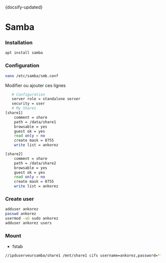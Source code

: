 {docsify-updated}
# Samba

### Installation
```bash
apt install samba
```
### Configuration
```bash
nano /etc/samba/smb.conf
```
Modifier ou ajouter ces lignes
```bash
   # Configuration
   server role = standalone server
   security = user
   # My Shares
[share1]
    comment = share
    path = /data/share1
    browsable = yes
    guest ok = yes
    read only = no
    create mask = 0755
    write list = ankorez

[share2]
    comment = share
    path = /data/share2
    browsable = yes
    guest ok = yes
    read only = no
    create mask = 0755
    write list = ankorez
```
### Create user
```bash
adduser ankorez
passwd ankorez
usermod -aG sudo ankorez
adduser ankorez users
```
### Mount
 - fstab
```bash
//ipduserveursamba/share1 /mnt/share1 cifs username=ankorez,password=******** 0 0
```

